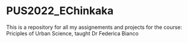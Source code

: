 # PUS2022_EChinkaka

This is a repository for all my assignements and projects for the course: Priciples of Urban Science, taught Dr Federica Bianco

